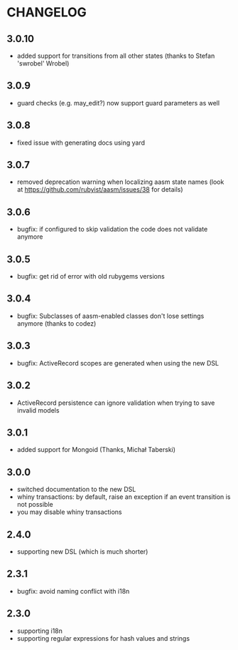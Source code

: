 # CHANGELOG

## 3.0.10

 * added support for transitions from all other states (thanks to Stefan 'swrobel' Wrobel)

## 3.0.9

 * guard checks (e.g. may_edit?) now support guard parameters as well

## 3.0.8

 * fixed issue with generating docs using yard

## 3.0.7

 * removed deprecation warning when localizing aasm state names (look at https://github.com/rubyist/aasm/issues/38 for details)

## 3.0.6

 * bugfix: if configured to skip validation the code does not validate anymore

## 3.0.5

 * bugfix: get rid of error with old rubygems versions

## 3.0.4

 * bugfix: Subclasses of aasm-enabled classes don't lose settings anymore (thanks to codez)

## 3.0.3

 * bugfix: ActiveRecord scopes are generated when using the new DSL

## 3.0.2

 * ActiveRecord persistence can ignore validation when trying to save invalid models

## 3.0.1

 * added support for Mongoid (Thanks, Michał Taberski)

## 3.0.0

 * switched documentation to the new DSL
 * whiny transactions: by default, raise an exception if an event transition is not possible
 * you may disable whiny transactions

## 2.4.0 

 * supporting new DSL (which is much shorter)

## 2.3.1

 * bugfix: avoid naming conflict with i18n

## 2.3.0

 * supporting i18n
 * supporting regular expressions for hash values and strings

